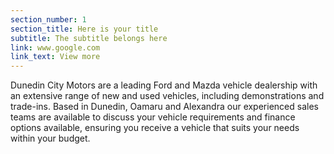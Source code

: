 ```yaml
---
section_number: 1
section_title: Here is your title
subtitle: The subtitle belongs here
link: www.google.com
link_text: View more
---
```


Dunedin City Motors are a leading Ford and Mazda vehicle dealership with an extensive range of new and used vehicles, including demonstrations and trade-ins. Based in Dunedin, Oamaru and Alexandra our experienced sales teams are available to discuss your vehicle requirements and finance options available, ensuring you receive a vehicle that suits your needs within your budget.
